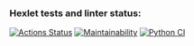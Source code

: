 ### Hexlet tests and linter status:
[![Actions Status](https://github.com/paskag/python-project-lvl1/workflows/hexlet-check/badge.svg)](https://github.com/paskag/python-project-lvl1/actions)
[![Maintainability](https://api.codeclimate.com/v1/badges/a99a88d28ad37a79dbf6/maintainability)](https://codeclimate.com/github/codeclimate/codeclimate/maintainability)
[![Python CI](https://github.com/paskag/python-project-lvl1/workflows/pyci.yml/badge.svg)](https://github.com/paskag/python-project-lvl1/actions)
